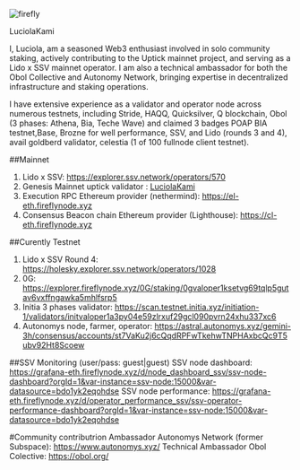 ![firefly](https://github.com/user-attachments/assets/14744954-3ad7-44f2-8829-3cc900d94286)

LuciolaKami 

I, Luciola,  am a seasoned Web3 enthusiast involved in solo community staking, actively contributing to the Uptick mainnet project, and serving as a Lido x SSV mainnet operator. I am also a technical ambassador for both the Obol Collective and Autonomy Network, bringing expertise in decentralized infrastructure and staking operations.

I have extensive experience as a validator and operator node across numerous testnets, including Stride, HAQQ, Quicksilver, Q blockchain, Obol (3 phases: Athena, Bia, Teche Wave) and claimed 3 badges POAP BIA testnet,Base, Brozne for well performance, SSV, and Lido (rounds 3 and 4), avail goldberd validator, celestia (1 of 100 fullnode client testnet).


##Mainnet 
1. Lido x SSV: https://explorer.ssv.network/operators/570
2. Genesis Mainnet uptick validator : [LuciolaKami](https://explorer.fireflynode.xyz/uptick-1-mainnet/staking/uptickvaloper105ak9ul4t47nd7gf0a3esfpec4vrfxykqv3gzf)
3. Execution RPC Ethereum provider (nethermind): https://el-eth.fireflynode.xyz
4. Consensus Beacon chain Ethereum provider (Lighthouse): https://cl-eth.fireflynode.xyz

##Curently Testnet 
1. Lido x SSV Round 4: https://holesky.explorer.ssv.network/operators/1028
2. 0G: https://explorer.fireflynode.xyz/0G/staking/0gvaloper1ksetvg69tqlp5gutav6vxffngawka5mhlfsrp5
3. Initia 3 phases validator:  https://scan.testnet.initia.xyz/initiation-1/validators/initvaloper1a3py04e59zlrxuf29gcl090pvrn24xhu337xc6
4. Autonomys node, farmer, operator: https://astral.autonomys.xyz/gemini-3h/consensus/accounts/st7VaKu2j6cQqdRPFwTkehwTNPHAxbcQc9T5ubv92Ht8Scoew

##SSV Monitoring (user/pass: guest|guest)
SSV node dashboard: https://grafana-eth.fireflynode.xyz/d/node_dashboard_ssv/ssv-node-dashboard?orgId=1&var-instance=ssv-node:15000&var-datasource=bdo1yk2eqohdse
SSV node performance: https://grafana-eth.fireflynode.xyz/d/operator_performance_ssv/ssv-operator-performance-dashboard?orgId=1&var-instance=ssv-node:15000&var-datasource=bdo1yk2eqohdse

#Community contributrion 
Ambassador Autonomys Network (former Subspace): https://www.autonomys.xyz/
Technical Ambassador Obol Colective: https://obol.org/ 

